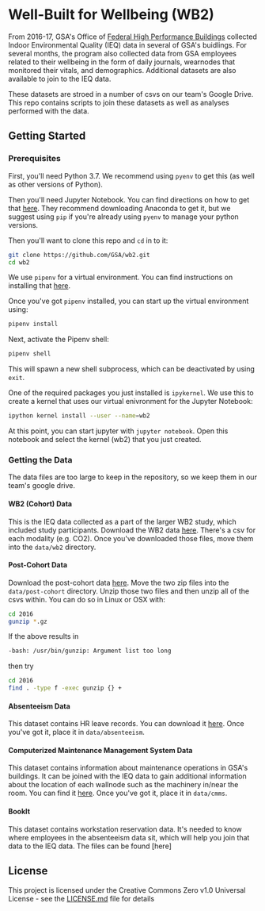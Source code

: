 # Well-Built for Wellbeing (WB2)

From 2016-17, GSA's Office of [Federal High Performance Buildings](https://www.gsa.gov/about-us/organization/office-of-governmentwide-policy/office-of-federal-highperformance-buildings) collected Indoor Environmental Quality (IEQ) data in several of GSA's buidlings. For several months, the program also collected data from GSA employees related to their wellbeing in the form of daily journals, wearnodes that monitored their vitals, and demographics. Additional datasets are also available to join to the IEQ data.

These datasets are stroed in a number of csvs on our team's Google Drive. This repo contains scripts to join these datasets as well as analyses performed with the data.

## Getting Started

### Prerequisites

First, you'll need Python 3.7. We recommend using `pyenv` to get this (as well as other versions of Python).

Then you'll need Jupyter Notebook. You can find directions on how to get that [here](https://jupyter.org/install). They recommend downloading Anaconda to get it, but we suggest using `pip` if you're already using `pyenv` to manage your python versions.

Then you'll want to clone this repo and `cd` in to it:

```bash
git clone https://github.com/GSA/wb2.git
cd wb2
```

We use `pipenv` for a virtual environment. You can find instructions on installing that [here](https://pipenv.readthedocs.io/en/latest/install/#installing-pipenv).

Once you've got `pipenv` installed, you can start up the virtual environment using:

```bash
pipenv install
```

Next, activate the Pipenv shell:

```bash
pipenv shell
```

This will spawn a new shell subprocess, which can be deactivated by using `exit`.

One of the required packages you just installed is `ipykernel`. We use this to create a kernel that uses our virtual enivronment for the Jupyter Notebook:

```bash
ipython kernel install --user --name=wb2
```

At this point, you can start jupyter with `jupyter notebook`. Open this notebook and select the kernel (wb2) that you just created.

### Getting the Data

The data files are too large to keep in the repository, so we keep them in our team's google drive.

#### WB2 (Cohort) Data

This is the IEQ data collected as a part of the larger WB2 study, which included study participants. Download the WB2 data [here](https://drive.google.com/drive/folders/1H78txPPkhoerJxj0dHa2p7dSooDkjwbm). There's a csv for each modality (e.g. CO2). Once you've downloaded those files, move them into the `data/wb2` directory.


#### Post-Cohort Data

Download the post-cohort data [here](https://drive.google.com/drive/u/0/folders/1Ah7MOw99aKeQazV5bOAxG8r0zR4jHI5r). Move the two zip files into the `data/post-cohort` directory. Unzip those two files and then unzip all of the csvs within. You can do so in Linux or OSX with:

```bash
cd 2016
gunzip *.gz
```

If the above results in
```bash
-bash: /usr/bin/gunzip: Argument list too long
```
then try
```bash
cd 2016
find . -type f -exec gunzip {} +
```

#### Absenteeism Data

This dataset contains HR leave records. You can download it [here](https://drive.google.com/drive/folders/1VpKn8hX4nYlBhVp946bsQt9whmtQ5q9C). Once you've got it, place it in `data/absenteeism`.

#### Computerized Maintenance Management System Data

This dataset contains information about maintenance operations in GSA's buildings. It can be joined with the IEQ data to gain additional information about the location of each wallnode such as the machinery in/near the room. You can find it [here](https://drive.google.com/drive/folders/1lZ1eHMh9NDwN5PVW6gQqAScWxRkGaEKu). Once you've got it, place it in `data/cmms`.

#### BookIt

This dataset contains workstation reservation data. It's needed to know where employees in the absenteeism data sit, which will help you join that data to the IEQ data. The files can be found [here]

## License

This project is licensed under the Creative Commons Zero v1.0 Universal License - see the [LICENSE.md](https://github.com/GSA/wb2/blob/master/LICENSE) file for details
